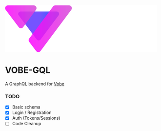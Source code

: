 ![Vobe Logo](doc/img/vobe_logo_text.png)

# VOBE-GQL
A GraphQL backend for [Vobe](https://github.com/vobe-io/vobe)


### TODO
- [x] Basic schema
- [x] Login / Registration
- [x] Auth (Tokens/Sessions)
- [ ] Code Cleanup